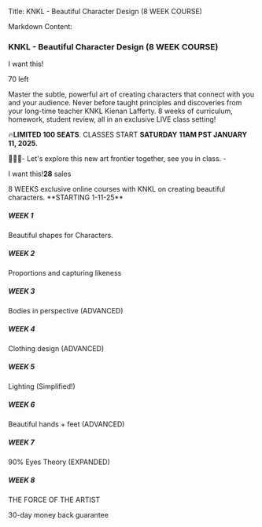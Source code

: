 Title: KNKL - Beautiful Character Design (8 WEEK COURSE)

Markdown Content:
### KNKL - Beautiful Character Design (8 WEEK COURSE)

I want this!

70 left

Master the subtle, powerful art of creating characters that connect with you and your audience. Never before taught principles and discoveries from your long-time teacher KNKL Kienan Lafferty. 8 weeks of curriculum, homework, student review, all in an exclusive LIVE class setting!

🔥**LIMITED 100 SEATS**. CLASSES START **SATURDAY** **11AM PST JANUARY 11, 2025.**

👾👾👾- Let's explore this new art frontier together, see you in class. -

I want this!**28** sales

8 WEEKS exclusive online courses with KNKL on creating beautiful characters. \*\*STARTING 1-11-25\*\*

##### WEEK 1

Beautiful shapes for Characters.

##### WEEK 2

Proportions and capturing likeness

##### WEEK 3

Bodies in perspective (ADVANCED)

##### WEEK 4

Clothing design (ADVANCED)

##### WEEK 5

Lighting (Simplified!)

##### WEEK 6

Beautiful hands + feet (ADVANCED)

##### WEEK 7

90% Eyes Theory (EXPANDED)

##### WEEK 8

THE FORCE OF THE ARTIST

30-day money back guarantee
